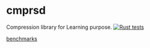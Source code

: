 # cmprsd
Compression library for Learning purpose.
[![Rust tests](https://github.com/melcar/cmprsd/actions/workflows/rust_tests.yml/badge.svg)](https://github.com/melcar/cmprsd/actions/workflows/rust_tests.yml)

[benchmarks](https://melcar.github.io/cmprsd/dev/bench/)
